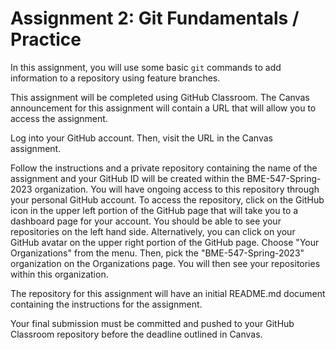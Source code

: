 # Assignment 2:  Git Fundamentals / Practice

In this assignment, you will use some basic `git` commands to add information
to a repository using feature branches.

This assignment will be completed using GitHub Classroom. The Canvas 
announcement for this assignment will contain a URL that will allow you to 
access the assignment. 

Log into your GitHub account.  Then, visit the URL in the Canvas assignment.

Follow the instructions and a private repository containing the name of the 
assignment and your GitHub ID will be created within the BME-547-Spring-2023 
organization.  You will have ongoing access to this repository through your 
personal GitHub account.  To access the repository, click on the GitHub
icon in the upper left portion of the GitHub page that will take you to a 
dashboard page for your account.  You should be able to see your repositories
on the left hand side.  Alternatively, you can click on your GitHub avatar
on the upper right portion of the GitHub page.  Choose "Your Organizations"
from the menu.  Then, pick the "BME-547-Spring-2023" organization on the
Organizations page.  You will then see your repositories within this
organization.  

The repository for this assignment will have an initial README.md 
document containing the instructions for the assignment.   

Your final submission must be committed and pushed to your GitHub Classroom 
repository before the deadline outlined in Canvas.  